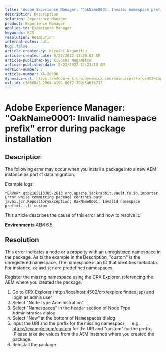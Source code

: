 ```yaml
---
title: 'Adobe Experience Manager: "OakName0001: Invalid namespace prefix" error during package installation'
description: Description
solution: Experience Manager
product: Experience Manager
applies-to: Experience Manager
keywords: KCS
resolution: Resolution
internal-notes: null
bug: false
article-created-by: Kiyoshi Nagamitsu
article-created-date: 8/22/2022 12:20:02 AM
article-published-by: Kiyoshi Nagamitsu
article-published-date: 8/22/2022 12:23:10 AM
version-number: 2
article-number: KA-20396
dynamics-url: https://adobe-ent.crm.dynamics.com/main.aspx?forceUCI=1&pagetype=entityrecord&etn=knowledgearticle&id=3431d625-b021-ed11-b83e-002248086696
exl-id: c38568e1-2964-4196-80f7-709e6a6f6737
---
```

# Adobe Experience Manager: "OakName0001: Invalid namespace prefix" error during package installation

## Description


The following error may occur when you install a package into a new AEM instance as part of data migration.

Example logs:


```
*ERROR* qtp2105113305-2613 org.apache.jackrabbit.vault.fs.io.Importer Error while committing package contents path javax.jcr.RepositoryException: OakName0001: Invalid namespace prefix(...): custom
```




This article describes the cause of this error and how to resolve it.

<b>Environments</b>
AEM 6.5


## Resolution


This error indicates a node or a property with an unregistered namespace in the package.
As to the example in the Description, "custom" is the unregistered namespace.
The namespace is an ID that identifies metadata. For instance, `cq` and `jcr` are predefined namespaces.

Register the missing namespace using the CRX Explorer, referencing the AEM where you created the package.

1. Go to CRX Explorer (http://localhost:4502/crx/explorer/index.jsp) and login as admin user
2. Select "Node Type Administration"
3. Select "Namespaces" in the header section of Node Type Administration dialog
4. Select "New" at the bottom of Namespaces dialog
5. Input the URI and the prefix for the missing namespace
     e.g. https://example.com/custom for the URI and "custom" for the prefix.
     Please take the values from the AEM instance where you created the package.
6. Reinstall the package
